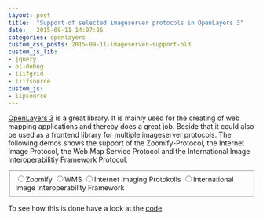 ```yaml
---
layout: post
title:  "Support of selected imageserver protocols in OpenLayers 3"
date:   2015-09-11 14:07:26
categories: openlayers
custom_css_posts: 2015-09-11-imageserver-support-ol3
custom_js_lib: 
- jquery
- ol-debug
- iiifgrid
- iiifsource
custom_js: 
- iipsource
---
```

[OpenLayers 3](http://openlayers.org/) is a great library. It is mainly used for the creating of web mapping applications and thereby does a great job. Beside that it could also be used as a frontend library for multiple imageserver protocols. The following demos shows the support of the Zoomify-Protocol, the Internet Image Protocol, the Web Map Service Protocol and the International Image Interoperabilitiy Framework Protocol.


<div class="parent-map-container">	
	<div class="layerswitcher">
		<fieldset id="layerswitcher">
        	<input type="radio" id="zoomify" name="zoomify" value="zoomify"><label for="zoomify">Zoomify</label>
            <input type="radio" id="wms" name="wms" value="wms"><label for="wms">WMS</label>
            <input type="radio" id="iip" name="iip" value="iip"><label for="iip">Internet Imaging Protokolls</label>
            <input type="radio" id="iiif" name="iiif" value="iiif"><label for="iiif">International Image Interoperability Framework</label>
        </fieldset>
    </div>
    <div id="map"></div>
</div>

<script src='/src/posts/2015-09-11-imageserver-support-ol3.js' type="text/javascript"></script>
<script>  
	$('#zoomify').click();
</script>

To see how this is done have a look at the <a href="/src/posts/2015-09-11-imageserver-support-ol3.js">code</a>.
